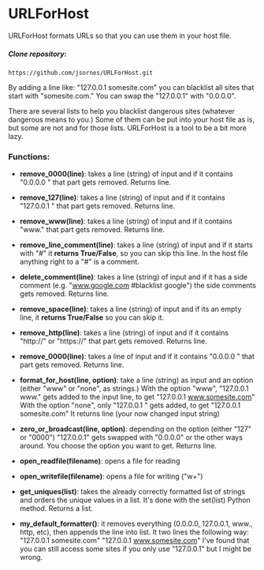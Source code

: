 # URLForHost
URLForHost formats URLs so that you can use them in your host file.

##### Clone repository:

`https://github.com/jsornes/URLForHost.git`

By adding a line like: "127.0.0.1 somesite.com" you can blacklist all sites that start with "somesite.com." You can swap the "127.0.0.1" with "0.0.0.0".

There are several lists to help you blacklist dangerous sites (whatever dangerous means to you.)
Some of them can be put into your host file as is, but some are not and for those lists. URLForHost is a tool to be a bit more lazy.

### Functions:
* **remove_0000(line)**: takes a line (string) of input and if it contains "0.0.0.0 " that part gets removed. Returns line.

* **remove_127(line)**: takes a line (string) of input and if it contains "127.0.0.1 " that part gets removed. Returns line.

* **remove_www(line)**: takes a line (string) of input and if it contains "www." that part gets removed. Returns line.

* **remove_line_comment(line)**: takes a line (string) of input and if it starts with "#" it **returns True/False**, so you can skip this line. In the host file anything right to a "#" is a comment.

* **delete_comment(line)**: takes a line (string) of input and if it has a side comment (e.g. "www.google.com #blacklist google") the side comments gets removed. Returns line.

* **remove_space(line)**: takes a line (string) of input and if its an empty line, it **returns True/False** so you can skip it.

* **remove_http(line)**: takes a line (string) of input and if it contains "http://" or "https://" that part gets removed. Returns line.
* **remove_0000(line)**: takes a line of input and if it contains "0.0.0.0 " that part gets removed. Returns line.

* **format_for_host(line, option)**: take a line (string) as input and an option (either "www" or "none", as strings.)
With the option "www", "127.0.0.1 www." gets added to the input line, to get "127.0.0.1 www.somesite.com"
With the option "none", only "127.0.0.1 " gets added, to get "127.0.0.1 somesite.com"
It returns line (your now changed input string)

* **zero_or_broadcast(line, option)**: depending on the option (either "127" or "0000") "127.0.0.1"
gets swapped with "0.0.0.0" or the other ways around. You choose the option you want to get.
Returns line.

* **open_readfile(filename)**: opens a file for reading

* **open_writefile(filename)**: opens a file for writing ("w+")

* **get_uniques(list)**: takes the already correctly formatted list of strings and orders the unique
values in a list. It's done with the set(list) Python method. Returns a list.

* **my_default_formatter()**: it removes everything (0.0.0.0, 127.0.0.1, www., http, etc), then appends the line into list.
It two lines the following way:
"127.0.0.1 somesite.com"
"127.0.0.1 www.somesite.com"
I've found that you can still access some sites if you only use "127.0.0.1" but I might be wrong.
